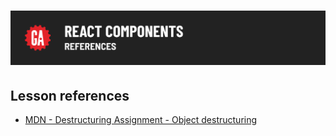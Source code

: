 # ![React Components - References](./assets/hero.png)

## Lesson references

- [MDN - Destructuring Assignment - Object destructuring](https://developer.mozilla.org/en-US/docs/Web/JavaScript/Reference/Operators/Destructuring_assignment#object_destructuring)
